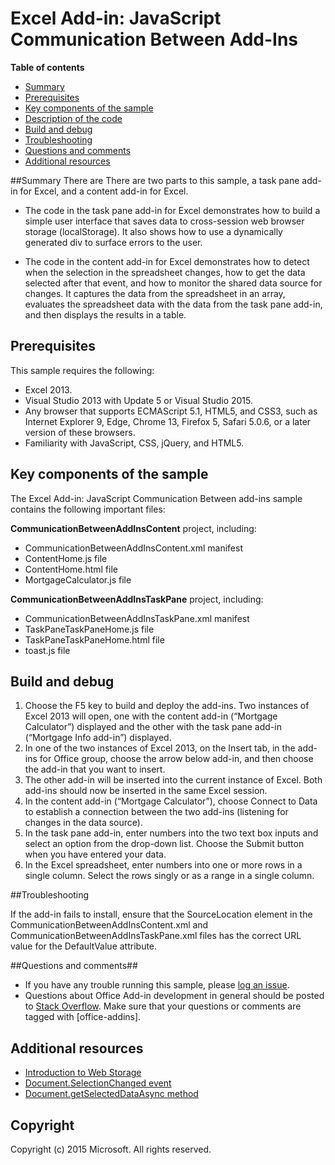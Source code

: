 # Excel Add-in: JavaScript Communication Between Add-Ins

**Table of contents**

* [Summary](#summary)
* [Prerequisites](#prerequisites)
* [Key components of the sample](#components)
* [Description of the code](#codedescription)
* [Build and debug](#build)
* [Troubleshooting](#troubleshooting)
* [Questions and comments](#questions)
* [Additional resources](#additional-resources)

<a name="summary"></a>
##Summary
There are There are two parts to this sample, a task pane add-in for Excel, and a content add-in for Excel.

- The code in the task pane add-in for Excel demonstrates how to build a simple user interface that saves data to cross-session web browser storage (localStorage). It also shows how to use a dynamically generated div to surface errors to the user.

- The code in the content add-in for Excel demonstrates how to detect when the selection in the spreadsheet changes, how to get the data selected after that event, and how to monitor the shared data source for changes. It captures the data from the spreadsheet in an array, evaluates the spreadsheet data with the data from the task pane add-in, and then displays the results in a table.

<a name="prerequisites"></a>
## Prerequisites ##

This sample requires the following:  

  - Excel 2013.
  - Visual Studio 2013 with Update 5 or Visual Studio 2015.
  - Any browser that supports ECMAScript 5.1, HTML5, and CSS3, such as Internet Explorer 9, Edge, Chrome 13, Firefox 5, Safari 5.0.6, or a later version of these browsers.
  - Familiarity with JavaScript, CSS, jQuery, and HTML5.

<a name="components"></a>
## Key components of the sample
The Excel Add-in: JavaScript Communication Between add-ins sample contains the following important files:

**CommunicationBetweenAddInsContent** project, including:

- CommunicationBetweenAddInsContent.xml manifest 
- ContentHome.js file 
- ContentHome.html file 
- MortgageCalculator.js file

**CommunicationBetweenAddInsTaskPane** project, including:

- CommunicationBetweenAddInsTaskPane.xml manifest 
- TaskPaneTaskPaneHome.js file 
- TaskPaneTaskPaneHome.html file 
- toast.js file 

<a name="build"></a>
## Build and debug ##
1. Choose the F5 key to build and deploy the add-ins. Two instances of Excel 2013 will open, one with the content add-in (“Mortgage Calculator”) displayed and the other with the task pane add-in (“Mortgage Info add-in”) displayed. 
1. In one of the two instances of Excel 2013, on the Insert tab, in the add-ins for Office group, choose the arrow below add-in, and then choose the add-in that you want to insert.
1. The other add-in will be inserted into the current instance of Excel. Both add-ins should now be inserted in the same Excel session. 
1. In the content add-in (“Mortgage Calculator”), choose Connect to Data to establish a connection between the two add-ins (listening for changes in the data source). 
1. In the task pane add-in, enter numbers into the two text box inputs and select an option from the drop-down list. Choose the Submit button when you have entered your data. 
1. In the Excel spreadsheet, enter numbers into one or more rows in a single column. Select the rows singly or as a range in a single column. 


<a name="troubleshooting"></a>
##Troubleshooting


If the add-in fails to install, ensure that the  SourceLocation element in the CommunicationBetweenAddInsContent.xml and CommunicationBetweenAddInsTaskPane.xml files has the correct URL value for the DefaultValue attribute.

<a name="questions"></a>
##Questions and comments##

- If you have any trouble running this sample, please [log an issue](https://github.com/OfficeDev/Outlook-Add-in-Javascript-MakeEWSRequest/issues).
- Questions about Office Add-in development in general should be posted to [Stack Overflow](http://stackoverflow.com/questions/tagged/office-addins). Make sure that your questions or comments are tagged with [office-addins].


<a name="additional-resources"></a>
## Additional resources ##

- [Introduction to Web Storage](https://msdn.microsoft.com/library/bg142799(v=vs.85).aspx)
- [Document.SelectionChanged event](https://msdn.microsoft.com/library/4cbc527c-a1d5-4fb0-b6db-28cc40c5d5e2)
- [Document.getSelectedDataAsync method](https://msdn.microsoft.com/library/fp142294(v=office.15))

## Copyright
Copyright (c) 2015 Microsoft. All rights reserved.

